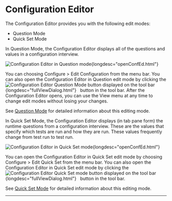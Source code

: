 
# Configuration Editor

The Configuration Editor provides you with the following edit modes:

-   Question Mode
-   Quick Set Mode

In Question Mode, the Configuration Editor displays all of the questions and values in a
configuration interview.

![Configuration Editor in Question
mode](../../images/JT4configEditor.gif){longdesc="openConfEd.html"}

You can choosing Configure \> Edit Configuration from the menu bar. You can also open the
Configuration Editor in Question edit mode by clicking the ![Configuration Editor Question Mode
button displayed on the tool
bar](../../images/fullValues_button.gif){longdesc="fullViewDialog.html"}   button in the tool bar.
After the Configuration Editor opens, you can use the View menu at any time to change edit modes
without losing your changes.

See [Question Mode](fullViewDialog.html) for detailed information about this editing mode.

In Quick Set Mode, the Configuration Editor displays (in tab pane form) the runtime questions from a
configuration interview. These are the values that specify which tests are run and how they are run.
These values frequently change from test run to test run.

![Configuration Editor in Quick Set
mode](../../images/JT4configEditorQuickSet.gif){longdesc="openConfEd.html"}

You can open the Configuration Editor in Quick Set edit mode by choosing Configure \> Edit Quick Set
from the menu bar. You can also open the Configuration Editor in Quick Set edit mode by clicking the
![Configuration Editor Quick Set mode button displayed on the tool
bar](../../images/stdValues_button.gif){longdesc="fullViewDialog.html"}   button in the tool bar.

See [Quick Set Mode](stdViewDialog.html) for detailed information about this editing mode.

----------------------------------------------------------------------------------------------------


